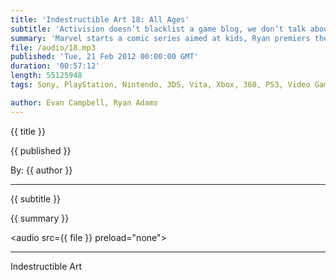```yaml
---
title: 'Indestructible Art 18: All Ages'
subtitle: 'Activision doesn’t blacklist a game blog, we don’t talk about Diablo 3, and a new segment premieres on Indestructible Art this week...one of those statements is not like the others.'
summary: 'Marvel starts a comic series aimed at kids, Ryan premiers the new Indestructible Art segment Modern Master pieces with comic sensation Y The Last Man, and ends the show with a peculiar bit of news. Evan gives the lowdown on some more vita launch games, poorly explains why Marvels new series is not all ages, and talks about why you probably shouldn’t get a 3G model of the Vita. Stick around for an awesome listener question!'
file: /audio/18.mp3
published: 'Tue, 21 Feb 2012 00:00:00 GMT'
duration: '00:57:12'
length: 55125948
tags: Sony, PlayStation, Nintendo, 3DS, Vita, Xbox, 360, PS3, Video Games, Comics, games, Indestructible Art, Valve, Marvel, DC, Y the Last Man, Sony, SEN, PSN, Diablo, Blizzard, Uncharted, Wipeout, Super Stardust, Fall Out 3, Guild Wars 2, Batman

author: Evan Campbell, Ryan Adams
---
```


<p class='postTitle'>{{ title }}</p>
<p class='postPublished'>{{ published }}</p>
<p class='postAuthor'>By: {{ author }}</p>
<hr>
{{ subtitle }}  
  
{{ summary }}  

<audio src={{ file }} preload="none"></audio>

- - -
Indestructible Art
